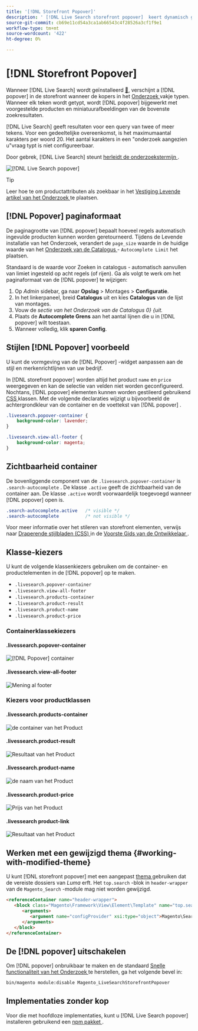 ```yaml
---
title: '[!DNL Storefront Popover]'
description: ' [!DNL Live Search storefront popover]  keert dynamisch gesuggereerde producten en duimnagels terug.'
source-git-commit: cb69e11cd54a3ca1ab66543c4f28526a3cf1f9e1
workflow-type: tm+mt
source-wordcount: '422'
ht-degree: 0%

---
```


# [!DNL Storefront Popover]

Wanneer [!DNL Live Search] wordt geïnstalleerd [&#128279;](install.md), verschijnt a [!DNL popover] in de storefront wanneer de kopers in het [ Onderzoek ](https://experienceleague.adobe.com/docs/commerce-admin/catalog/catalog/search/search.html?lang=nl-NL#quick-search) vakje typen. Wanneer elk teken wordt getypt, wordt [!DNL popover] bijgewerkt met voorgestelde producten en miniatuurafbeeldingen van de bovenste zoekresultaten.

[!DNL Live Search] geeft resultaten voor een query van twee of meer tekens. Voor een gedeeltelijke overeenkomst, is het maximumaantal karakters per woord 20. Het aantal karakters in een &quot;onderzoek aangezien u&quot;vraag typt is niet configureerbaar.

Door gebrek, [!DNL Live Search] steunt [ herleidt de onderzoekstermijn ](https://experienceleague.adobe.com/docs/commerce-admin/catalog/catalog/search/search-terms.html?lang=nl-NL).

![[!DNL Live Search popover]](assets/storefront-search-as-you-type.png)

>[!TIP]
>
>Leer hoe te om productattributen als zoekbaar in het [ Vestiging Levende artikel van het Onderzoek ](workspace.md) te plaatsen.

## [!DNL Popover] paginaformaat

De paginagrootte van [!DNL popover] bepaalt hoeveel regels automatisch ingevulde producten kunnen worden geretourneerd. Tijdens de Levende installatie van het Onderzoek, verandert de `page_size` waarde in de huidige waarde van het [ Onderzoek van de Catalogus ](https://experienceleague.adobe.com/docs/commerce-admin/config/catalog/catalog.html?lang=nl-NL) - `Autocomplete Limit` het plaatsen.

Standaard is de waarde voor Zoeken in catalogus - automatisch aanvullen van limiet ingesteld op acht regels (of rijen). Ga als volgt te werk om het paginaformaat van de [!DNL popover] te wijzigen:

1. Op *Admin* sidebar, ga naar **Opslag** > Montages > **Configuratie**.
1. In het linkerpaneel, breid **Catalogus** uit en kies **Catalogus** van de lijst van montages.
1. Vouw de *sectie van het Onderzoek van de Catalogus 0&rbrace; &lbrace;uit.*
1. Plaats de **Autocomplete Grens** aan het aantal lijnen die u in [!DNL popover] wilt toestaan.
1. Wanneer volledig, klik **sparen Config**.

## Stijlen [!DNL Popover] voorbeeld

U kunt de vormgeving van de [!DNL Popover] -widget aanpassen aan de stijl en merkenrichtlijnen van uw bedrijf.

In [!DNL storefront popover] worden altijd het product `name` en `price` weergegeven en kan de selectie van velden niet worden geconfigureerd. Nochtans, [!DNL popover] elementen kunnen worden gestileerd gebruikend [ CSS ](https://developer.adobe.com/commerce/frontend-core/guide/css/) klassen. Met de volgende declaraties wijzigt u bijvoorbeeld de achtergrondkleur van de container en de voettekst van [!DNL popover] .

```css
.livesearch.popover-container {
    background-color: lavender;
}

.livesearch.view-all-footer {
    background-color: magenta;
}
```

## Zichtbaarheid container

De bovenliggende component van de `.livesearch.popover-container` is `.search-autocomplete` .  De klasse `.active` geeft de zichtbaarheid van de container aan. De klasse `.active` wordt voorwaardelijk toegevoegd wanneer [!DNL popover] open is.

```css
.search-autocomplete.active   /* visible */
.search-autocomplete          /* not visible */
```

Voor meer informatie over het stileren van storefront elementen, verwijs naar [ Draperende stijlbladen (CSS) ](https://developer.adobe.com/commerce/frontend-core/guide/css/) in de [ Voorste Gids van de Ontwikkelaar ](https://developer.adobe.com/commerce/frontend-core/guide/).

## Klasse-kiezers

U kunt de volgende klassenkiezers gebruiken om de container- en productelementen in de [!DNL popover] op te maken.

- `.livesearch.popover-container`
- `.livesearch.view-all-footer`
- `.livesearch.products-container`
- `.livesearch.product-result`
- `.livesearch.product-name`
- `.livesearch.product-price`

### Containerklassekiezers

#### .livessearch.popover-container

![[!DNL Popover] container ](assets/livesearch-popover-container.png)

#### .livessearch.view-all-footer

![ Mening al footer ](assets/livesearch-view-all-footer.png)

### Kiezers voor productklassen

#### .livessearch.products-container

![ de container van het Product ](assets/livesearch-product-container.png)

#### .livessearch.product-result

![ Resultaat van het Product ](assets/livesearch-product-result.png)

#### .livessearch.product-name

![ de naam van het Product ](assets/livesearch-product-name.png)

#### .livessearch.product-price

![ Prijs van het Product ](assets/livesearch-product-price.png)

#### .livessearch product-link

![ Resultaat van het Product ](assets/livesearch-product-link.png)

## Werken met een gewijzigd thema {#working-with-modified-theme}

U kunt [!DNL storefront popover] met een aangepast [ thema ](https://developer.adobe.com/commerce/frontend-core/guide/themes/) gebruiken dat de vereiste dossiers van *Luma* erft. Het `top.search` -blok in `header-wrapper` van de `Magento_Search` -module mag niet worden gewijzigd.

```html
<referenceContainer name="header-wrapper">
   <block class="Magento\Framework\View\Element\Template" name="top.search" as="topSearch" template="Magento_Search::form.mini.phtml">
      <arguments>
         <argument name="configProvider" xsi:type="object">Magento\Search\ViewModel\ConfigProvider</argument>
      </arguments>
   </block>
</referenceContainer>
```

## De [!DNL popover] uitschakelen

Om [!DNL popover] onbruikbaar te maken en de standaard [ Snelle functionaliteit van het Onderzoek ](https://experienceleague.adobe.com/docs/commerce-admin/catalog/catalog/search/search.html?lang=nl-NL#quick-search) te herstellen, ga het volgende bevel in:

```bash
bin/magento module:disable Magento_LiveSearchStorefrontPopover
```

## Implementaties zonder kop

Voor die met hoofdloze implementaties, kunt u [!DNL Live Search popover] installeren gebruikend een [ npm pakket ](https://www.npmjs.com/package/@magento/ds-livesearch-storefront-utils).
